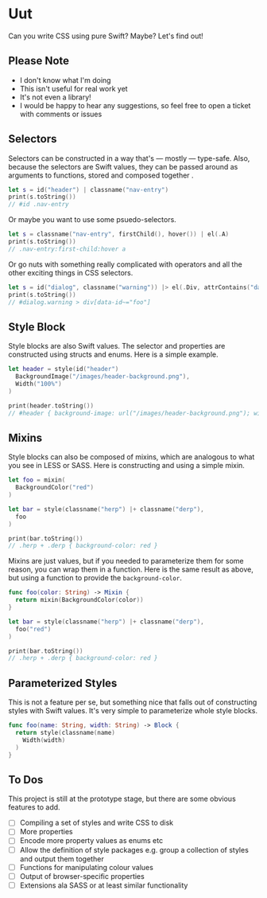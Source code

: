 # Uut

Can you write CSS using pure Swift? Maybe? Let's find out!

## Please Note

* I don't know what I'm doing
* This isn't useful for real work yet
* It's not even a library!
* I would be happy to hear any suggestions, so feel free to open a ticket with comments or issues

## Selectors

Selectors can be constructed in a way that's — mostly — type-safe. Also, because the selectors are Swift values, they can be passed around as arguments to functions, stored and composed together .

```swift
let s = id("header") | classname("nav-entry")
print(s.toString())
// #id .nav-entry
```

Or maybe you want to use some psuedo-selectors.

```swift
let s = classname("nav-entry", firstChild(), hover()) | el(.A)
print(s.toString())
// .nav-entry:first-child:hover a
```

Or go nuts with something really complicated with operators and all the other exciting things in CSS selectors.

```swift
let s = id("dialog", classname("warning")) |> el(.Div, attrContains("data-id", "foo"))
print(s.toString())
// #dialog.warning > div[data-id~="foo"]
```

## Style Block

Style blocks are also Swift values. The selector and properties are constructed using structs and enums. Here is a simple example.

```swift
let header = style(id("header")
  BackgroundImage("/images/header-background.png"),
  Width("100%")
)

print(header.toString())
// #header { background-image: url("/images/header-background.png"); width: 100%; }
```

## Mixins

Style blocks can also be composed of mixins, which are analogous to what you see in LESS or SASS. Here is constructing and using a simple mixin.

```swift
let foo = mixin(
  BackgroundColor("red")
)

let bar = style(classname("herp") |+ classname("derp"),
  foo
)

print(bar.toString())
// .herp + .derp { background-color: red }
```

Mixins are just values, but if you needed to parameterize them for some reason, you can wrap them in a function. Here is the same result as above, but using a function to provide the `background-color`.


```swift
func foo(color: String) -> Mixin {
  return mixin(BackgroundColor(color))
}

let bar = style(classname("herp") |+ classname("derp"),
  foo("red")
)

print(bar.toString())
// .herp + .derp { background-color: red }
```

## Parameterized Styles

This is not a feature per se, but something nice that falls out of constructing styles with Swift values. It's very simple to parameterize whole style blocks.

```swift
func foo(name: String, width: String) -> Block {
  return style(classname(name)
    Width(width)
  )
}
```

## To Dos

This project is still at the prototype stage, but there are some obvious features to add.

* [ ] Compiling a set of styles and write CSS to disk
* [ ] More properties
* [ ] Encode more property values as enums etc
* [ ] Allow the definition of style packages e.g. group a collection of styles and output them together
* [ ] Functions for manipulating colour values
* [ ] Output of browser-specific properties
* [ ] Extensions ala SASS or at least similar functionality
